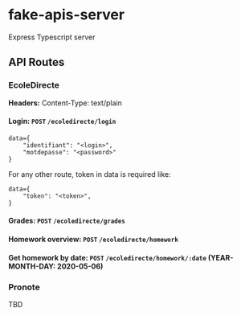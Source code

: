 # fake-apis-server

Express Typescript server

## API Routes

### EcoleDirecte

**Headers:** Content-Type: text/plain

#### Login: `POST` `/ecoledirecte/login`

```raw
data={
    "identifiant": "<login>",
    "motdepasse": "<password>"
}
```

For any other route, token in data is required like:

```raw
data={
    "token": "<token>",
}
```

#### Grades: `POST` `/ecoledirecte/grades`

#### Homework overview: `POST` `/ecoledirecte/homework`
#### Get homework by date: `POST` `/ecoledirecte/homework/:date` (YEAR-MONTH-DAY: 2020-05-06)

### Pronote

TBD

